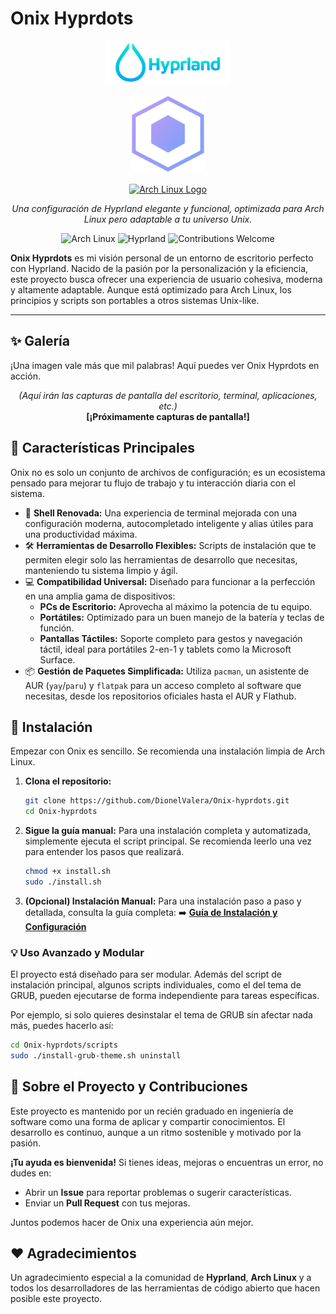 
# Onix Hyprdots

<p align="center">
  <a href="https://hyprland.org/" target="_blank">
    <img src="https://raw.githubusercontent.com/hyprwm/Hyprland/main/assets/header.svg" width="200" alt="Hyprland Logo">
  </a>
  <br><br>
  <img src="assets/onix-logo.svg" alt="Onix Logo" width="120">
  <br><br>
  <a href="https://archlinux.org/" target="_blank">
    <img src="https://archlinux.org/static/logos/archlinux-logo-dark-scalable.svg" width="120" alt="Arch Linux Logo">
  </a>
</p>

<p align="center">
  <i>Una configuración de Hyprland elegante y funcional, optimizada para Arch Linux pero adaptable a tu universo Unix.</i>
</p>

<p align="center">
    <img src="https://img.shields.io/badge/Arch%20Linux-1793D1?style=for-the-badge&logo=arch-linux&logoColor=white" alt="Arch Linux">
    <img src="https://img.shields.io/badge/Hyprland-00ADD8?style=for-the-badge&logo=hyprland&logoColor=white" alt="Hyprland">
    <img src="https://img.shields.io/badge/contributions-welcome-brightgreen.svg?style=for-the-badge" alt="Contributions Welcome">
</p>

**Onix Hyprdots** es mi visión personal de un entorno de escritorio perfecto con Hyprland. Nacido de la pasión por la personalización y la eficiencia, este proyecto busca ofrecer una experiencia de usuario cohesiva, moderna y altamente adaptable. Aunque está optimizado para Arch Linux, los principios y scripts son portables a otros sistemas Unix-like.

---

## ✨ Galería

¡Una imagen vale más que mil palabras! Aquí puedes ver Onix Hyprdots en acción.

<p align="center">
  <i>(Aquí irán las capturas de pantalla del escritorio, terminal, aplicaciones, etc.)</i>
  <br>
  <b>[¡Próximamente capturas de pantalla!]</b>
  <!-- <img src="https://raw.githubusercontent.com/gist/DionelValera/f9499638b73f9352c64f73c5a4aad7a1/raw/onix_placeholder.png" alt="Onix Hyprdots Placeholder" width="600"> -->

</p>

## 🚀 Características Principales

Onix no es solo un conjunto de archivos de configuración; es un ecosistema pensado para mejorar tu flujo de trabajo y tu interacción diaria con el sistema.

-   🎨 **Shell Renovada:** Una experiencia de terminal mejorada con una configuración moderna, autocompletado inteligente y alias útiles para una productividad máxima.
-   🛠️ **Herramientas de Desarrollo Flexibles:** Scripts de instalación que te permiten elegir solo las herramientas de desarrollo que necesitas, manteniendo tu sistema limpio y ágil.
-   💻 **Compatibilidad Universal:** Diseñado para funcionar a la perfección en una amplia gama de dispositivos:
    -   **PCs de Escritorio:** Aprovecha al máximo la potencia de tu equipo.
    -   **Portátiles:** Optimizado para un buen manejo de la batería y teclas de función.
    -   **Pantallas Táctiles:** Soporte completo para gestos y navegación táctil, ideal para portátiles 2-en-1 y tablets como la Microsoft Surface.
-   📦 **Gestión de Paquetes Simplificada:** Utiliza `pacman`, un asistente de AUR (`yay`/`paru`) y `flatpak` para un acceso completo al software que necesitas, desde los repositorios oficiales hasta el AUR y Flathub.

## 🔧 Instalación

Empezar con Onix es sencillo. Se recomienda una instalación limpia de Arch Linux.

1.  **Clona el repositorio:**
    ```bash
    git clone https://github.com/DionelValera/Onix-hyprdots.git
    cd Onix-hyprdots
    ```

2.  **Sigue la guía manual:**
    Para una instalación completa y automatizada, simplemente ejecuta el script principal. Se recomienda leerlo una vez para entender los pasos que realizará.
    ```bash
    chmod +x install.sh
    sudo ./install.sh
    ```

3.  **(Opcional) Instalación Manual:**
    Para una instalación paso a paso y detallada, consulta la guía completa:
    ➡️ **[Guía de Instalación y Configuración](indispensables.md)**

### 💡 Uso Avanzado y Modular

El proyecto está diseñado para ser modular. Además del script de instalación principal, algunos scripts individuales, como el del tema de GRUB, pueden ejecutarse de forma independiente para tareas específicas.

Por ejemplo, si solo quieres desinstalar el tema de GRUB sin afectar nada más, puedes hacerlo así:
```bash
cd Onix-hyprdots/scripts
sudo ./install-grub-theme.sh uninstall
```

## 🌱 Sobre el Proyecto y Contribuciones

Este proyecto es mantenido por un recién graduado en ingeniería de software como una forma de aplicar y compartir conocimientos. El desarrollo es continuo, aunque a un ritmo sostenible y motivado por la pasión.

**¡Tu ayuda es bienvenida!** Si tienes ideas, mejoras o encuentras un error, no dudes en:

-   Abrir un **Issue** para reportar problemas o sugerir características.
-   Enviar un **Pull Request** con tus mejoras.

Juntos podemos hacer de Onix una experiencia aún mejor.

## ❤️ Agradecimientos

Un agradecimiento especial a la comunidad de **Hyprland**, **Arch Linux** y a todos los desarrolladores de las herramientas de código abierto que hacen posible este proyecto.
